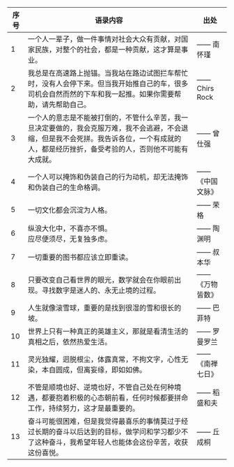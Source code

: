 | 序号 | 语录内容 | 出处 |
| ---- | ---- | ---- |
| 1 | 一个人一辈子，做一件事情对社会大众有贡献，对国家民族，对整个的社会，都是一种贡献，这才算是事业。 | —— 南怀瑾 |
| 2 | 我总是在高速路上抛锚。当我站在路边试图拦车帮忙时，没有人会停下来。但当我开始推自己的车，很多司机会自然而然的下车和我一起推。如果你需要帮助，请先帮助自己。 | —— Chirs Rock |
| 3 | 一个人的意志是不能被打倒的，不管什么辛苦，我一旦决定要做的，我会克服万难，我不会逃避，不会退缩，但是我不会死拼。我告诉各位，一个有成就的人，都是经历挫折，备受考验的人，否则他不可能有大成就。 | —— 曾仕强 |
| 4 | 一个人可以掩饰和伪装自己的行为动机，却无法掩饰和伪装自己的生命格调。 | —— 《中国文脉》 |
| 5 | 一切文化都会沉淀为人格。 | —— 荣格 |
| 6 | 纵浪大化中，不喜亦不惧。<br>应尽便须尽，无复独多虑。 | —— 陶渊明 |
| 7 | 一切重要的图书都应该立即重读。 | —— 叔本华 |
| 8 | 只要改变自己看世界的眼光，数学就会在你眼前出现。寻找数字是迷人的、永无止境的过程。 | —— 《万物皆数》 |
| 9 | 人生就像滚雪球，重要的是找到很湿的雪和很长的坡。 | —— 巴菲特 |
| 10 | 世界上只有一种真正的英雄主义，那就是看清生活的真相之后，依然热爱生活。 | —— 罗曼罗兰 |
| 11 | 灵光独耀，迥脱根尘，体露真常，不拘文字，心性无染，本自圆成，但离妄缘，即如如佛。 | —— 《南禅七日》 |
| 12 | 不管是顺境也好、逆境也好，不管自己处在何种境遇，都要抱着积极的心态朝前看，任何时候都要拼命工作，持续努力，这才是最重要的。 | —— 稻盛和夫 |
| 13 | 奋斗可能很困难，但是我觉得最喜乐的事情莫过于经过长期的奋斗以后达到的目标，做学问和学习都少不了这种奋斗，我希望年轻人也能体会这份辛苦，收获这份喜悦。 | —— 丘成桐 |